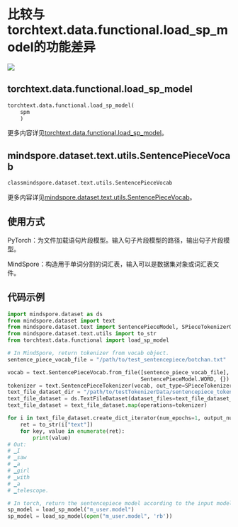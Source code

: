 ﻿# 比较与torchtext.data.functional.load_sp_model的功能差异

<a href="https://gitee.com/mindspore/docs/blob/r1.5/docs/mindspore/migration_guide/source_zh_cn/api_mapping/pytorch_diff/SentencePieceVocab.md" target="_blank"><img src="https://gitee.com/mindspore/docs/raw/r1.5/resource/_static/logo_source.png"></a>

## torchtext.data.functional.load_sp_model

```python
torchtext.data.functional.load_sp_model(
    spm
    )
```

更多内容详见[torchtext.data.functional.load_sp_model](https://pytorch.org/docs/1.5.0/data.html#torchtext.data.functional.load_sp_model)。

## mindspore.dataset.text.utils.SentencePieceVocab

```python
classmindspore.dataset.text.utils.SentencePieceVocab
```

更多内容详见[mindspore.dataset.text.utils.SentencePieceVocab](https://www.mindspore.cn/docs/api/zh-CN/r1.5/api_python/dataset_text/mindspore.dataset.text.SentencePieceVocab.html#mindspore.dataset.text.utils.SentencePieceVocab)。

## 使用方式

PyTorch：为文件加载语句片段模型。输入句子片段模型的路径，输出句子片段模型。

MindSpore：构造用于单词分割的词汇表，输入可以是数据集对象或词汇表文件。

## 代码示例

```python
import mindspore.dataset as ds
from mindspore.dataset import text
from mindspore.dataset.text import SentencePieceModel, SPieceTokenizerOutType
from mindspore.dataset.text.utils import to_str
from torchtext.data.functional import load_sp_model

# In MindSpore, return tokenizer from vocab object.
sentence_piece_vocab_file = "/path/to/test_sentencepiece/botchan.txt"

vocab = text.SentencePieceVocab.from_file([sentence_piece_vocab_file], 5000, 0.9995,
                                          SentencePieceModel.WORD, {})
tokenizer = text.SentencePieceTokenizer(vocab, out_type=SPieceTokenizerOutType.STRING)
text_file_dataset_dir = "/path/to/testTokenizerData/sentencepiece_tokenizer.txt"
text_file_dataset = ds.TextFileDataset(dataset_files=text_file_dataset_dir)
text_file_dataset = text_file_dataset.map(operations=tokenizer)

for i in text_file_dataset.create_dict_iterator(num_epochs=1, output_numpy=True):
    ret = to_str(i["text"])
    for key, value in enumerate(ret):
        print(value)
# Out:
# ▁I
# ▁saw
# ▁a
# ▁girl
# ▁with
# ▁a
# ▁telescope.

# In torch, return the sentencepiece model according to the input model path.
sp_model = load_sp_model("m_user.model")
sp_model = load_sp_model(open("m_user.model", 'rb'))
```
